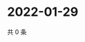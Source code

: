 # 2022-01-29

共 0 条

<!-- BEGIN WEIBO -->
<!-- 最后更新时间 Sat Jan 29 2022 16:10:07 GMT+0800 (China Standard Time) -->

<!-- END WEIBO -->
